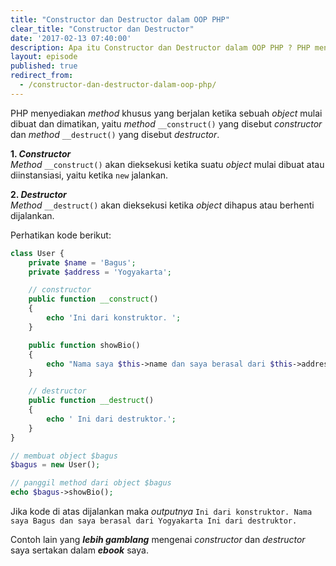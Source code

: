 ```yaml
---
title: "Constructor dan Destructor dalam OOP PHP"
clear_title: "Constructor dan Destructor"
date: '2017-02-13 07:40:00'
description: Apa itu Constructor dan Destructor dalam OOP PHP ? PHP menyediakan method khusus yang berjalan ketika sebuah object mulai dibuat dan dimatikan, yaitu method __construct() yang disebut constructor dan method __destruct() yang disebut destructor
layout: episode
published: true
redirect_from:
  - /constructor-dan-destructor-dalam-oop-php/
---
```


PHP menyediakan _method_ khusus yang berjalan ketika sebuah _object_ mulai dibuat dan dimatikan, yaitu _method_ `__construct()` yang disebut _constructor_ dan _method_ `__destruct()` yang disebut _destructor_.

**1. _Constructor_**  
_Method_ `__construct()` akan dieksekusi ketika suatu _object_ mulai dibuat atau diinstansiasi, yaitu ketika `new` jalankan.

**2. _Destructor_**  
_Method_ `__destruct()` akan dieksekusi ketika _object_ dihapus atau berhenti dijalankan.

Perhatikan kode berikut:

```php
class User {
    private $name = 'Bagus';
    private $address = 'Yogyakarta';

    // constructor
    public function __construct()
    {
    	echo 'Ini dari konstruktor. ';
    }

    public function showBio()
    {
    	echo "Nama saya $this->name dan saya berasal dari $this->address";
    }

    // destructor
    public function __destruct()
    {
    	echo ' Ini dari destruktor.';
    }
}

// membuat object $bagus
$bagus = new User();

// panggil method dari object $bagus
echo $bagus->showBio();
```

Jika kode di atas dijalankan maka _outputnya_ `Ini dari konstruktor. Nama saya Bagus dan saya berasal dari Yogyakarta Ini dari destruktor.`

Contoh lain yang **_lebih gamblang_** mengenai _constructor_ dan _destructor_ saya sertakan dalam **_ebook_** saya.
